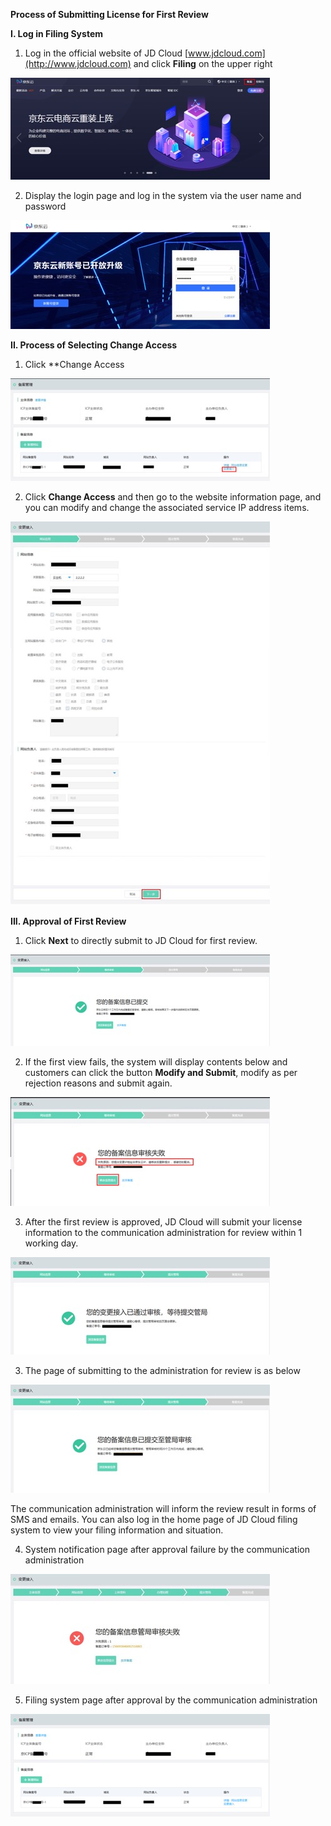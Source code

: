 **Process of Submitting License for First Review**

**I. Log in Filing System**

1. Log in the official website of JD Cloud [www.jdcloud.com](http://www.jdcloud.com) and click **Filing** on the upper right

![img](https://github.com/jdcloudcom/cn/blob/joytaobao-beian-20200117/image/ICP-License-Service/Change-access-cn-1.jpg)

2. Display the login page and log in the system via the user name and password

![img](https://github.com/jdcloudcom/cn/blob/joytaobao-beian-20200117/image/ICP-License-Service/Change-access-cn-2.jpg)

**II. Process of Selecting Change Access**

1. Click **Change Access

![img](https://github.com/jdcloudcom/cn/blob/joytaobao-beian-20200117/image/ICP-License-Service/Change-access-cn-3.jpg)

2. Click **Change Access** and then go to the website information page, and you can modify and change the associated service IP address items.

![img](https://github.com/jdcloudcom/cn/blob/joytaobao-beian-20200117/image/ICP-License-Service/Change-access-cn-4.jpg)

**III. Approval of First Review**

1. Click **Next** to directly submit to JD Cloud for first review.

![img](https://github.com/jdcloudcom/cn/blob/joytaobao-beian-20200117/image/ICP-License-Service/Change-access-cn-5.jpg)

2. If the first view fails, the system will display contents below and customers can click the button **Modify and Submit**, modify as per rejection reasons and submit again.

![img](https://github.com/jdcloudcom/cn/blob/joytaobao-beian-20200117/image/ICP-License-Service/Change-access-cn-6.jpg)

3. After the first review is approved, JD Cloud will submit your license information to the communication administration for review within 1 working day.

![img](https://github.com/jdcloudcom/cn/blob/joytaobao-beian-20200117/image/ICP-License-Service/Change-access-cn-7.jpg)

3. The page of submitting to the administration for review is as below

![img](https://github.com/jdcloudcom/cn/blob/joytaobao-beian-20200117/image/ICP-License-Service/Change-access-cn-8.jpg)

The communication administration will inform the review result in forms of SMS and emails. You can also log in the home page of JD Cloud filing system to view your filing information and situation.

4. System notification page after approval failure by the communication administration

![img](https://github.com/jdcloudcom/cn/blob/joytaobao-beian-20200117/image/ICP-License-Service/Change-access-cn-9.jpg)

5. Filing system page after approval by the communication administration

![img](https://github.com/jdcloudcom/cn/blob/joytaobao-beian-20200117/image/ICP-License-Service/Change-access-cn-10.jpg)